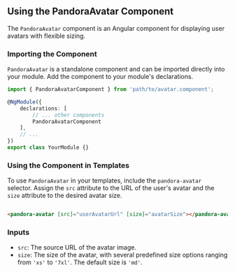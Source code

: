 ## Using the PandoraAvatar Component

The `PandoraAvatar` component is an Angular component for displaying user avatars with flexible sizing. 

### Importing the Component

`PandoraAvatar` is a standalone component and can be imported directly into your module. Add the component to your
module's declarations.

```typescript
import { PandoraAvatarComponent } from 'path/to/avatar.component';

@NgModule({
    declarations: [
        // ... other components
        PandoraAvatarComponent
    ],
    // ...
})
export class YourModule {}
```

### Using the Component in Templates

To use `PandoraAvatar` in your templates, include the `pandora-avatar` selector. Assign the `src` attribute to the URL
of the user's avatar and the `size` attribute to the desired avatar size.

```html

<pandora-avatar [src]="userAvatarUrl" [size]="avatarSize"></pandora-avatar>
```

### Inputs

- `src`: The source URL of the avatar image.
- `size`: The size of the avatar, with several predefined size options ranging from `'xs'` to `'7xl'`. The default size
  is `'md'`.
